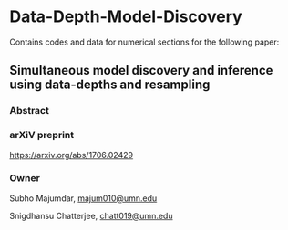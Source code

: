 # Data-Depth-Model-Discovery

Contains codes and data for numerical sections for the following paper:

## Simultaneous model discovery and inference using data-depths and resampling

### Abstract


### arXiV preprint
<https://arxiv.org/abs/1706.02429>

### Owner
Subho Majumdar, <majum010@umn.edu>

Snigdhansu Chatterjee, <chatt019@umn.edu>
